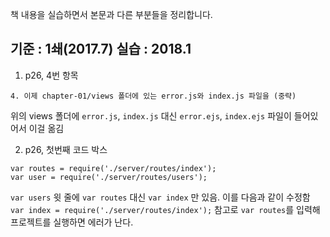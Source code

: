 책 내용을 실습하면서 본문과 다른 부분들을 정리합니다.

기준 : 1쇄(2017.7)
실습 : 2018.1
--

1. p26, 4번 항목
  ```
  4. 이제 chapter-01/views 폴더에 있는 error.js와 index.js 파일을 (중략)
  ```
  위의 views 폴더에 `error.js`, `index.js` 대신 `error.ejs`, `index.ejs` 파일이 들어있어서 이걸 옮김

2. p26, 첫번째 코드 박스
 ```
 var routes = require('./server/routes/index');
 var user = require('./server/routes/users');
 ```
 `var users` 윗 줄에 `var routes` 대신 `var index` 만 있음. 이를 다음과 같이 수정함
 `var index = require('./server/routes/index');`
 참고로 `var routes`를 입력해 프로젝트를 실행하면 에러가 난다.
